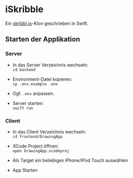 # iSkribble

Ein [skribbl.io](https://skribbl.io/)-Klon geschrieben in Swift.

## Starten der Applikation

### Server

- In das Server Verzeichnis wechseln:<br>
`cd backend`

- Environment-Datei kopieren:<br>
`cp .env.example .env`

- Ggf. `.env` anpassen.

- Server starten:<br>
`swift run`

### Client

- In das Client Verzeichnis wechseln:<br>
`cd frontend/DrawingApp`

- XCode Project öffnen:<br>
`open DrawingApp.xcodeproj`

- Als Target ein beliebiges iPhone/iPod Touch auswählen
  
- App Starten